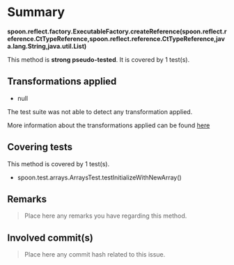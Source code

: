 # Summary
**spoon.reflect.factory.ExecutableFactory.createReference(spoon.reflect.reference.CtTypeReference,spoon.reflect.reference.CtTypeReference,java.lang.String,java.util.List)**

This method is **strong pseudo-tested**.
It is covered by 1 test(s). 


## Transformations applied

- null


The test suite was not able to detect any transformation applied.

More information about the transformations applied can be found [here](https://github.com/STAMP-project/pitest-descartes)

## Covering tests
This method is covered by 1 test(s).
* spoon.test.arrays.ArraysTest.testInitializeWithNewArray()


## Remarks
> Place here any remarks you have regarding this method.

## Involved commit(s)

> Place here any commit hash related to this issue.
